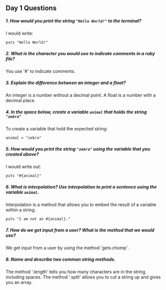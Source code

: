 ## Day 1 Questions

##### 1. How would you print the string `"Hello World!"` to the terminal?

I would write:
```
puts "Hello World!"
```

##### 2. What is the character you would use to indicate comments in a ruby file?

 You use '#' to indicate comments.

##### 3. Explain the difference between an integer and a float?

An integer is a number without a decimal point. A float is a number with a decimal place.

##### 4. In the space below, create a variable `animal` that holds the string `"zebra"`

To create a variable that hold the expected string:
```
animal = "zebra"
```

##### 5. How would you print the string `"zebra"` using the variable that you created above?

I would write out:
```
puts "#{animal}"
```

##### 6. What is interpolation? Use interpolation to print a sentence using the variable `animal`.

Interpolation is a method that allows you to embed the result of a variable within a string.
```
puts "I am not an #{animal}."
```

##### 7. How do we get input from a user? What is the method that we would use?

We get input from a user by using the method 'gets.chomp' .

##### 8. Name and describe two common string methods.

The method '.length' tells you how many characters are in the string, including spaces.
The method '.split' allows you to cut a string up and gives you an array.
